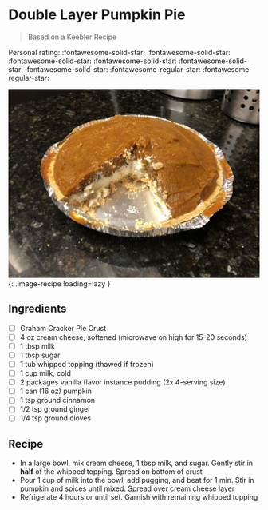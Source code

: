 <!-- Do not modify sections with "AUTO-*". They are updated by make.py -->

# Double Layer Pumpkin Pie

> Based on a Keebler Recipe

<!-- rating=3; (User can specify rating on scale of 1-5) -->
<!-- AUTO-UserRating -->
Personal rating: :fontawesome-solid-star: :fontawesome-solid-star: :fontawesome-solid-star: :fontawesome-solid-star: :fontawesome-solid-star: :fontawesome-solid-star: :fontawesome-regular-star: :fontawesome-regular-star:
<!-- /AUTO-UserRating -->

<!-- name_image=double_layer_pumpkin_pie.jpeg; (User can specify image name) -->
<!-- AUTO-Image -->
![double_layer_pumpkin_pie.jpeg](./double_layer_pumpkin_pie.jpeg){: .image-recipe loading=lazy }
<!-- /AUTO-Image -->

## Ingredients

* [ ] Graham Cracker Pie Crust
* [ ] 4 oz cream cheese, softened (microwave on high for 15-20 seconds)
* [ ] 1 tbsp milk
* [ ] 1 tbsp sugar
* [ ] 1 tub whipped topping (thawed if frozen)
* [ ] 1 cup milk, cold
* [ ] 2 packages vanilla flavor instance pudding (2x 4-serving size)
* [ ] 1 can (16 oz) pumpkin
* [ ] 1 tsp ground cinnamon
* [ ] 1/2 tsp ground ginger
* [ ] 1/4 tsp ground cloves

## Recipe

* In a large bowl, mix cream cheese, 1 tbsp milk, and sugar. Gently stir in **half** of the whipped topping. Spread on bottom of crust
* Pour 1 cup of milk into the bowl, add pugging, and beat for 1 min. Stir in pumpkin and spices until mixed. Spread over cream cheese layer
* Refrigerate 4 hours or until set. Garnish with remaining whipped topping
